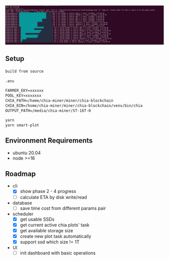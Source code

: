 ![](./docs/Screenshot.png)

## Setup

`build from source`

`.env`

```
FARMER_EKY=xxxxxx
POOL_KEY=xxxxxxx
CHIA_PATH=/home/chia-miner/miner/chia-blockchain
CHIA_BIN=/home/chia-miner/miner/chia-blockchain/venv/bin/chia
OUTPUT_PATH=/media/chia-miner/ST-16T-0
```

```
yarn
yarn smart-plot
```

## Environment Requirements

<!-- - [mongoDB](https://docs.mongodb.com/manual/tutorial/install-mongodb-on-ubuntu/) -->

- ubuntu 20.04
- node >=16

## Roadmap

- cli
  - [x] show phase 2 - 4 progress
  - [ ] calculate ETA by disk write/read
- database
  - [ ] save time cost from different params pair
- scheduler
  - [x] get usable SSDs
  - [x] get current active chia plots' task
  - [x] get available storage size
  - [x] create new plot task automatically
  - [x] support ssd which size != 1T
- UI
  - [ ] init dashboard with basic operations
